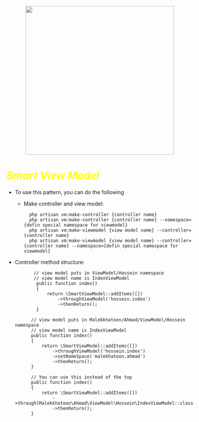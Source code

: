 <p align="center"><a href="https://laravel.com" target="_blank"><img src="https://raw.githubusercontent.com/laravel/art/master/logo-lockup/5%20SVG/2%20CMYK/1%20Full%20Color/laravel-logolockup-cmyk-red.svg" width="400"></a></p>


# <font color='yellow'>***Smart View Model***</font> 
- To use this pattern, you can do the following
    - Make controller and view model:
        
            php artisan vm:make-controller {controller name}
            php artisan vm:make-controller {controller name} --namespace={defin special namespace for viewmodel}
            php artisan vm:make-viewmodel {view model name} --controller={controller name}
            php artisan vm:make-viewmodel {view model name} --controller={controller name} --namespace={defin special namespace for viewmodel}

- Controller method structure:
              
             // view model puts in ViewModel/Hossein namespace
             // view model name is IndexViewModel
              public function index()
              {
                  return \SmartViewModel::addItems([])
                      ->throughViewModel('hossein.index') 
                      ->thenReturn();
              }
  
            // view model puts in Malekkhatoon/Ahmad/ViewModel/Hossein namespace
            // view model name is IndexViewModel
            public function index()
            {
                return \SmartViewModel::addItems([])
                    ->throughViewModel('hossein.index')
                    ->setNameSpace('malekhatoon.ahmad')
                    ->thenReturn();
            }

            // You can use this instead of the top
            public function index()
            {
                return \SmartViewModel::addItems([])
                    ->through(Malekkhatoon\Ahmad\ViewModel\Hossein\IndexViewModel::class)
                    ->thenReturn();
            }

    
    


